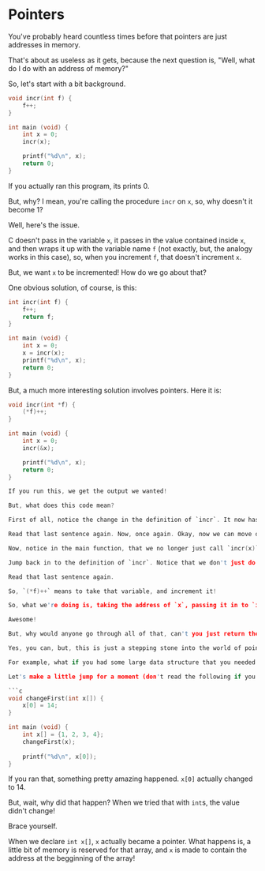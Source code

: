 Pointers
========

You've probably heard countless times before that pointers are just addresses in memory.

That's about as useless as it gets, because the next question is, "Well, what do I do with an address of memory?"

So, let's start with a bit background. 

```c
void incr(int f) {
	f++;
}

int main (void) {
	int x = 0;
	incr(x);

	printf("%d\n", x);
	return 0;
}
```

If you actually ran this program, its prints 0.

But, why? I mean, you're calling the procedure `incr` on `x`, so, why doesn't it become 1?

Well, here's the issue. 

C doesn't pass in the variable `x`, it passes in the value contained inside `x`, and then wraps it up with the variable name `f` (not exactly, but, the analogy works in this case), so, when you increment `f`, that doesn't increment `x`. 

But, we want `x` to be incremented! How do we go about that?

One obvious solution, of course, is this:

```c
int incr(int f) {
	f++;
	return f;
} 

int main (void) {
	int x = 0;
	x = incr(x);
	printf("%d\n", x);
	return 0;
}
```

But, a much more interesting solution involves pointers. Here it is:

```c
void incr(int *f) {
	(*f)++;
}

int main (void) {
	int x = 0;
	incr(&x);

	printf("%d\n", x);
	return 0;
}

If you run this, we get the output we wanted!

But, what does this code mean?

First of all, notice the change in the definition of `incr`. It now has a parameter `int *f`. What that means is, instead of accepting an argument that's an integer, `incr` accepts an argument that's an address, and that address contains an integer.

Read that last sentence again. Now, once again. Okay, now we can move on.

Now, notice in the main function, that we no longer just call `incr(x)`, we call `incr(&x)`. That means that instead of just passing in the value of the integer `x`, we are passing in the address to the variable `x`.

Jump back in to the definition of `incr`. Notice that we don't just do `f++`, we actually do `(*f)++`. Let's break this apart. `*f` means to find the variable that resides at the address that is stored in `f`. 

Read that last sentence again.

So, `(*f)++` means to take that variable, and increment it!

So, what we're doing is, taking the address of `x`, passing it in to `incr`, which then takes that address, finds the variable at that address and increments that variable (or, you can think of it as incrementing the value inside the block of memory at that address, which would be more accurate in some respects).

Awesome!

But, why would anyone go through all of that, can't you just return the value?

Yes, you can, but, this is just a stepping stone into the world of pointers.

For example, what if you had some large data structure that you needed to pass into a procedure, perform some operation on that structure? If you used the return-ing method, you'd have to pass in that large data structure into your function, if you used pointers, you'd just be passing around an address (which would be much smaller). 

Let's make a little jump for a moment (don't read the following if you haven't learned about arrays yet). 

```c
void changeFirst(int x[]) {
	x[0] = 14;
}

int main (void) {
	int x[] = {1, 2, 3, 4};
	changeFirst(x);
	
	printf("%d\n", x[0]);
}
```
If you ran that, something pretty amazing happened. `x[0]` actually changed to 14.

But, wait, why did that happen? When we tried that with `int`s, the value didn't change!

Brace yourself.

When we declare `int x[]`, `x` actually became a pointer. What happens is, a little bit of memory is reserved for that array, and `x` is made to contain the address at the begginning of the array!

